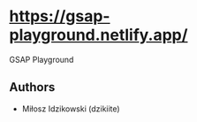 # https://gsap-playground.netlify.app/

GSAP Playground

## Authors 

* Miłosz Idzikowski (dzikiite)

